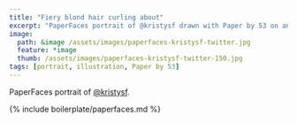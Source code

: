 ```yaml
---
title: "Fiery blond hair curling about"
excerpt: "PaperFaces portrait of @kristysf drawn with Paper by 53 on an iPad."
image: 
  path: &image /assets/images/paperfaces-kristysf-twitter.jpg 
  feature: *image
  thumb: /assets/images/paperfaces-kristysf-twitter-150.jpg
tags: [portrait, illustration, Paper by 53]
---
```


PaperFaces portrait of [@kristysf](http://twitter.com/kristysf).

{% include boilerplate/paperfaces.md %}
